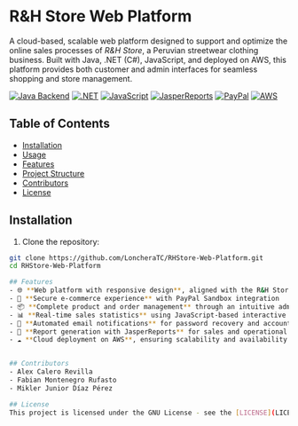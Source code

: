 # R&H Store Web Platform

A cloud-based, scalable web platform designed to support and optimize the online sales processes of *R&H Store*, a Peruvian streetwear clothing business. Built with Java, .NET (C#), JavaScript, and deployed on AWS, this platform provides both customer and admin interfaces for seamless shopping and store management.

[![Java Backend](https://img.shields.io/badge/Backend-Java-orange)](https://www.oracle.com/java/)
[![.NET](https://img.shields.io/badge/Frontend-.NET%20C%23-blue)](https://dotnet.microsoft.com/)
[![JavaScript](https://img.shields.io/badge/Graphs-JavaScript-yellow)](https://developer.mozilla.org/en-US/docs/Web/JavaScript)
[![JasperReports](https://img.shields.io/badge/Reporting-JasperReports-red)](https://community.jaspersoft.com/)
[![PayPal](https://img.shields.io/badge/Payments-PayPal%20Sandbox-lightgrey)](https://developer.paypal.com/)
[![AWS](https://img.shields.io/badge/Deployed%20on-AWS-orange)](https://aws.amazon.com/)

## Table of Contents
- [Installation](#installation)
- [Usage](#usage)
- [Features](#features)
- [Project Structure](#project-structure)
- [Contributors](#contributors)
- [License](#license)

## Installation

1. Clone the repository:
```bash
git clone https://github.com/LoncheraTC/RHStore-Web-Platform.git
cd RHStore-Web-Platform

## Features
- 🌐 **Web platform with responsive design**, aligned with the R&H Store brand identity
- 🛒 **Secure e-commerce experience** with PayPal Sandbox integration
- 📦 **Complete product and order management** through an intuitive admin dashboard
- 📊 **Real-time sales statistics** using JavaScript-based interactive graphs
- 📧 **Automated email notifications** for password recovery and account verification
- 📝 **Report generation with JasperReports** for sales and operational insights
- ☁️ **Cloud deployment on AWS**, ensuring scalability and availability


## Contributors
- Alex Calero Revilla
- Fabian Montenegro Rufasto
- Mikler Junior Díaz Pérez

## License
This project is licensed under the GNU License - see the [LICENSE](LICENSE) file for details.
